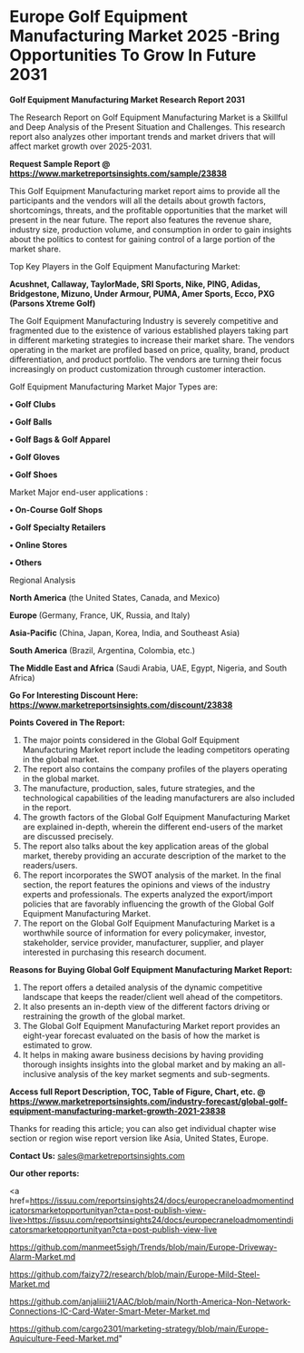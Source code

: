 # Europe Golf Equipment Manufacturing Market 2025 -Bring Opportunities To Grow In Future 2031

<strong>Golf Equipment Manufacturing Market Research Report 2031</strong>

The Research Report on Golf Equipment Manufacturing Market is a Skillful and Deep Analysis of the Present Situation and Challenges. This research report also analyzes other important trends and market drivers that will affect market growth over 2025-2031.

<strong>Request Sample Report @ <a href=https://www.marketreportsinsights.com/sample/23838>https://www.marketreportsinsights.com/sample/23838</a></strong>

This Golf Equipment Manufacturing market report aims to provide all the participants and the vendors will all the details about growth factors, shortcomings, threats, and the profitable opportunities that the market will present in the near future. The report also features the revenue share, industry size, production volume, and consumption in order to gain insights about the politics to contest for gaining control of a large portion of the market share.

Top Key Players in the Golf Equipment Manufacturing Market:

<strong>Acushnet, Callaway, TaylorMade, SRI Sports, Nike, PING, Adidas, Bridgestone, Mizuno, Under Armour, PUMA, Amer Sports, Ecco, PXG (Parsons Xtreme Golf)</strong>

The Golf Equipment Manufacturing Industry is severely competitive and fragmented due to the existence of various established players taking part in different marketing strategies to increase their market share. The vendors operating in the market are profiled based on price, quality, brand, product differentiation, and product portfolio. The vendors are turning their focus increasingly on product customization through customer interaction.

Golf Equipment Manufacturing Market Major Types are:

<strong>• Golf Clubs

• Golf Balls

• Golf Bags & Golf Apparel

• Golf Gloves

• Golf Shoes</strong>

Market Major end-user applications :

<strong>• On-Course Golf Shops

• Golf Specialty Retailers

• Online Stores

• Others</strong>

Regional Analysis

</u><strong><b>North America</b></strong> (the United States, Canada, and Mexico)

<strong><b>Europe </b></strong>(Germany, France, UK, Russia, and Italy)

<strong><b>Asia-Pacific</b></strong> (China, Japan, Korea, India, and Southeast Asia)

<strong><b>South America</b></strong> (Brazil, Argentina, Colombia, etc.)

<strong><b>The Middle East and Africa</b></strong> (Saudi Arabia, UAE, Egypt, Nigeria, and South Africa)

<strong>Go For Interesting Discount Here: <a href=https://www.marketreportsinsights.com/discount/23838>https://www.marketreportsinsights.com/discount/23838</a></strong>

<strong>Points Covered in The Report:</strong>
<ol>
  <li>The major points considered in the Global Golf Equipment Manufacturing Market report include the leading competitors operating in the global market.</li>
  <li>The report also contains the company profiles of the players operating in the global market.</li>
  <li>The manufacture, production, sales, future strategies, and the technological capabilities of the leading manufacturers are also included in the report.</li>
  <li>The growth factors of the Global Golf Equipment Manufacturing Market are explained in-depth, wherein the different end-users of the market are discussed precisely.</li>
  <li>The report also talks about the key application areas of the global market, thereby providing an accurate description of the market to the readers/users.</li>
  <li>The report incorporates the SWOT analysis of the market. In the final section, the report features the opinions and views of the industry experts and professionals. The experts analyzed the export/import policies that are favorably influencing the growth of the Global Golf Equipment Manufacturing Market.</li>
  <li>The report on the Global Golf Equipment Manufacturing Market is a worthwhile source of information for every policymaker, investor, stakeholder, service provider, manufacturer, supplier, and player interested in purchasing this research document.</li>
</ol>
<strong>Reasons for Buying Global Golf Equipment Manufacturing Market Report:</strong>

<ol>
  <li>The report offers a detailed analysis of the dynamic competitive landscape that keeps the reader/client well ahead of the competitors.</li>
  <li>It also presents an in-depth view of the different factors driving or restraining the growth of the global market.</li>
  <li>The Global Golf Equipment Manufacturing Market report provides an eight-year forecast evaluated on the basis of how the market is estimated to grow.</li>
  <li>It helps in making aware business decisions by having providing thorough insights insights into the global market and by making an all-inclusive analysis of the key market segments and sub-segments.</li>
</ol>
<strong>Access full Report Description, TOC, Table of Figure, Chart, etc. @ <a href=https://www.marketreportsinsights.com/industry-forecast/global-golf-equipment-manufacturing-market-growth-2021-23838>https://www.marketreportsinsights.com/industry-forecast/global-golf-equipment-manufacturing-market-growth-2021-23838</a></strong>


Thanks for reading this article; you can also get individual chapter wise section or region wise report version like Asia, United States, Europe.

<strong>Contact Us:</strong>
sales@marketreportsinsights.com

<strong>Our other reports:</strong>

<a href=https://issuu.com/reportsinsights24/docs/europecraneloadmomentindicatorsmarketopportunityan?cta=post-publish-view-live>https://issuu.com/reportsinsights24/docs/europecraneloadmomentindicatorsmarketopportunityan?cta=post-publish-view-live</a>

<a href=https://github.com/manmeet5sigh/Trends/blob/main/Europe-Driveway-Alarm-Market.md>https://github.com/manmeet5sigh/Trends/blob/main/Europe-Driveway-Alarm-Market.md</a>

<a href=https://github.com/faizy72/research/blob/main/Europe-Mild-Steel-Market.md>https://github.com/faizy72/research/blob/main/Europe-Mild-Steel-Market.md</a>

<a href=https://github.com/anjaliiii21/AAC/blob/main/North-America-Non-Network-Connections-IC-Card-Water-Smart-Meter-Market.md>https://github.com/anjaliiii21/AAC/blob/main/North-America-Non-Network-Connections-IC-Card-Water-Smart-Meter-Market.md</a>

<a href=https://github.com/cargo2301/marketing-strategy/blob/main/Europe-Aquiculture-Feed-Market.md>https://github.com/cargo2301/marketing-strategy/blob/main/Europe-Aquiculture-Feed-Market.md</a>"
